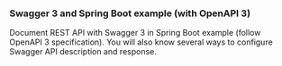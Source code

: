 ### Swagger 3 and Spring Boot example (with OpenAPI 3)

Document REST API with Swagger 3 in Spring Boot example (follow OpenAPI 3 specification). You will also know several ways to configure Swagger API description and response.
